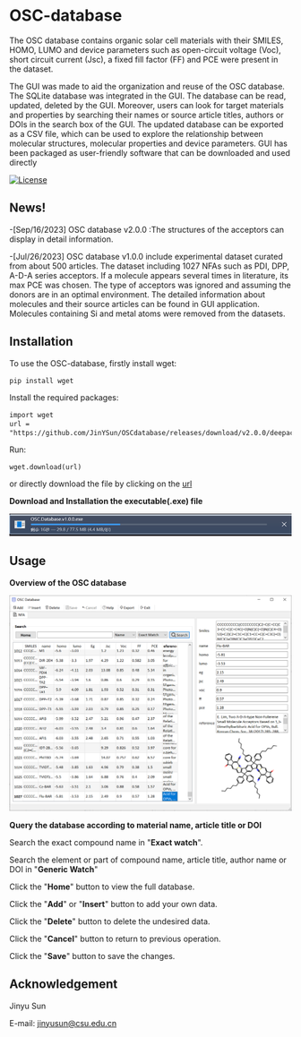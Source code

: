 # OSC-database

The OSC database contains  organic solar cell materials with their SMILES, HOMO, LUMO and device parameters such as open-circuit voltage (Voc), short circuit current (Jsc), a fixed fill factor (FF) and PCE were present in the dataset.

The GUI was made to aid the organization and reuse of the OSC database. The SQLite database was integrated in the GUI. The database can be read, updated, deleted by the GUI. Moreover, users can look for target materials and properties by searching their names or source article titles, authors or DOIs in the search box of the GUI. The updated database can be exported as a CSV file, which can be used to explore the relationship between molecular structures, molecular properties and device parameters. GUI has been packaged as user-friendly software that can be downloaded and used directly

[![License](http://img.shields.io/:license-mit-blue.svg?style=flat-square)](https://github.com/JinYSun/OSC-database/blob/main/LICENSE)



## News!

-[Sep/16/2023] OSC database v2.0.0 :The structures of the acceptors can display in detail information. 

-[Jul/26/2023] OSC database v1.0.0 include experimental dataset  curated from about 500 articles. The dataset including 1027 NFAs such as PDI, DPP, A-D-A series acceptors. If a molecule appears several times in literature, its max PCE was chosen. The type of acceptors was ignored and assuming the donors are in an optimal environment. The detailed information about molecules and their source articles can be found in GUI application. Molecules containing Si and metal atoms were removed from the datasets. 

## Installation

To use the OSC-database, firstly install wget: 
```
pip install wget
```

Install the required packages: 
```
import wget
url = "https://github.com/JinYSun/OSCdatabase/releases/download/v2.0.0/deepacceptor.database.exe"
```

Run: 
```
wget.download(url)
```

or directly download the file by clicking on the [url](https://github.com/JinYSun/OSCdatabase/releases/download/v2.0.0/deepacceptor.database.exe)



**Download and Installation the executable(.exe) file**

![download](Fig/download.png)



## Usage

**Overview of the OSC database**

![overview](Fig/overview.jpg)

**Query the database according to material name, article title or DOI** 

Search the exact compound name in "**Exact watch**".

Search the element or part of compound name, article title, author name or DOI in "**Generic Watch**"

Click the "**Home**" button to view the full database.

Click the "**Add**" or "**Insert**" button to add your own data. 

Click the "**Delete**" button to delete the undesired data.

Click the "**Cancel**" button to return to previous operation.

Click the "**Save**" button to save the changes.

## Acknowledgement

Jinyu Sun

E-mail: jinyusun@csu.edu.cn

